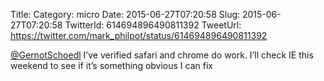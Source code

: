 Title: 
Category: micro
Date: 2015-06-27T07:20:58
Slug: 2015-06-27T07:20:58
TwitterId: 614694896490811392
TweetUrl: https://twitter.com/mark_philpot/status/614694896490811392

[@GernotSchoedl](https://twitter.com/GernotSchoedl) I’ve verified safari and chrome do work. I’ll check IE this weekend to see if it’s something obvious I can fix